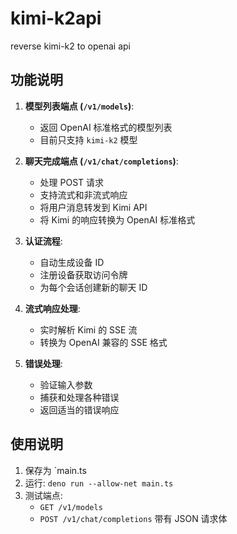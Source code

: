 # kimi-k2api
reverse kimi-k2 to openai api
## 功能说明

1. **模型列表端点 (`/v1/models`)**:
   - 返回 OpenAI 标准格式的模型列表
   - 目前只支持 `kimi-k2` 模型

2. **聊天完成端点 (`/v1/chat/completions`)**:
   - 处理 POST 请求
   - 支持流式和非流式响应
   - 将用户消息转发到 Kimi API
   - 将 Kimi 的响应转换为 OpenAI 标准格式

3. **认证流程**:
   - 自动生成设备 ID
   - 注册设备获取访问令牌
   - 为每个会话创建新的聊天 ID

4. **流式响应处理**:
   - 实时解析 Kimi 的 SSE 流
   - 转换为 OpenAI 兼容的 SSE 格式

5. **错误处理**:
   - 验证输入参数
   - 捕获和处理各种错误
   - 返回适当的错误响应

## 使用说明

1. 保存为 `main.ts
2. 运行: `deno run --allow-net main.ts`
3. 测试端点:
   - `GET /v1/models`
   - `POST /v1/chat/completions` 带有 JSON 请求体
